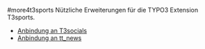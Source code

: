 #more4t3sports
Nützliche Erweiterungen für die TYPO3 Extension T3sports.

 * [Anbindung an T3socials](t3socials.md)
 * [Anbindung an tt_news](ttnews.md)

